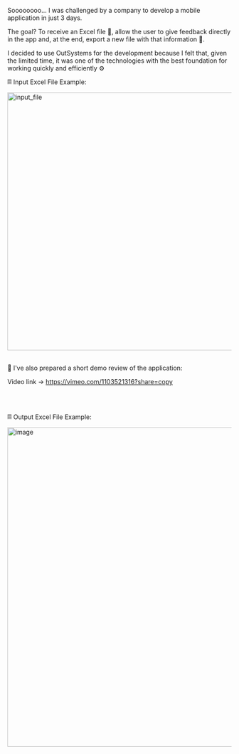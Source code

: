 Soooooooo... I was challenged by a company to develop a mobile application in just 3 days. 

The goal? To receive an Excel file 📄, allow the user to give feedback directly in the app and, at the end, export a new file with that information 📝.

I decided to use OutSystems for the development because I felt that, given the limited time, it was one of the technologies with the best foundation for working quickly and efficiently ⚙️

𝄜 Input Excel File Example: 

<img width="1810" height="579" alt="input_file" src="https://github.com/user-attachments/assets/4e566fde-800e-4c65-a076-ff724927341d" />

<br />
<br />

🎥 I've also prepared a short demo review of the application:

Video link -> https://vimeo.com/1103521316?share=copy

<br />
<br />

𝄜 Output Excel File Example: 

<img width="1857" height="717" alt="image" src="https://github.com/user-attachments/assets/e40e166c-6919-45b8-948a-fd408997ecbb" />
